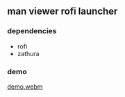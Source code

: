## man viewer rofi launcher

### dependencies

- rofi
- zathura

### demo
[demo.webm](https://user-images.githubusercontent.com/78869105/215282539-7047ac7b-96b7-4d12-852e-7d18b7333f04.webm)
